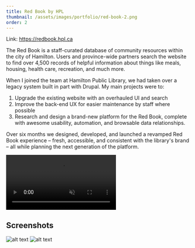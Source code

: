 ```yaml
---
title: Red Book by HPL
thumbnail: /assets/images/portfolio/red-book-2.png
order: 2
---
```


Link: <https://redbook.hpl.ca>

The Red Book is a staff-curated database of community resources within the city of Hamilton. Users and province-wide partners search the website to find over 4,500 records of helpful information about things like meals, housing, health care, recreation, and much more.

When I joined the team at Hamilton Public Library, we had taken over a legacy system built in part with Drupal. My main projects were to:

1. Upgrade the existing website with an overhauled UI and search
2. Improve the back-end UX for easier maintenance by staff where possible
3. Research and design a brand-new platform for the Red Book, complete with awesome usability, automation, and browsable data relationships.

Over six months we designed, developed, and launched a revamped Red Book experience – fresh, accessible, and consistent with the library's brand – all while planning the next generation of the platform.

<video autoplay muted loop>
    <source src="/assets/videos/red-book-demo.mp4" type="video/mp4">
</video>

## Screenshots

![alt text](/assets/images/portfolio/redbook-search.png)
![alt text](/assets/images/portfolio/redbook-record.png)

